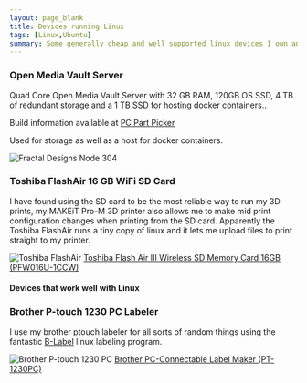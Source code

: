 ```yaml
---
layout: page_blank
title: Devices running Linux
tags: [Linux,Ubuntu]
summary: Some generally cheap and well supported linux devices I own and like.
---
```


<div class="content">
  <div class="container-fluid">
    <div class="row">
        <div class="col-lg-4">
            <div class="card">
                <div class="card-header">
                    <h3 class="card-title">Open Media Vault Server</h3>
                </div>
                <div class="card-body">
                    <p>Quad Core Open Media Vault Server with 32 GB RAM, 120GB OS SSD, 4 TB of redundant storage and a 1 TB SSD for hosting docker containers..</p>
                    <p>Build information available at <a href="https://pcpartpicker.com/user/garthvh/saved/3NFvWZ">PC Part Picker</a> </p>
                    <p>
                    Used for storage as well as a host for docker containers.
                    </p>
                    <img alt="Fractal Designs Node 304" src="https://garthvh.com/assets/img/linux/node304.jpg" class="img-fluid" />
                </div>
            </div>
        </div>
        <div class="col-lg-4">
            <div class="card">
                <div class="card-header">
                    <h3 class="card-title">Toshiba FlashAir 16 GB WiFi SD Card</h3>
                </div>
                <div class="card-body">
                    <p>I have found using the SD card to be the most reliable way to run my 3D prints, my MAKEiT Pro-M 3D printer also allows me to make mid print configuration changes when printing from the SD card. Apparently the Toshiba FlashAir runs a tiny copy of linux and it lets me upload files to print straight to my printer.</p>
                    <img alt="Toshiba FlashAir" src="https://garthvh.com/assets/img/linux/flash_air.jpg" class="img-fluid" />
                    <a target="_blank" href="https://www.amazon.com/gp/product/B00UOYPZNE/ref=as_li_tl?ie=UTF8&camp=1789&creative=9325&creativeASIN=B00UOYPZNE&linkCode=as2&tag=garthvh-20&linkId=bea443be6825fde1a12ab1388b52195a">Toshiba Flash Air III Wireless SD Memory Card 16GB (PFW016U-1CCW)</a><img src="//ir-na.amazon-adsystem.com/e/ir?t=garthvh-20&l=am2&o=1&a=B00UOYPZNE" width="1" height="1" border="0" alt="" style="border:none !important; margin:0px !important;" />
                </div>
            </div>
        </div>
    </div>
        <div class="row">
            <div class="col-lg-12"><h4>Devices that work well with Linux</h4></div>
            <div class="col-lg-4">
                <div class="card">
                    <div class="card-header">
                        <h3 class="card-title">Brother P-touch 1230 PC Labeler</h3>
                    </div>
                    <div class="card-body">
                        <p>I use my brother ptouch labeler for all sorts of random things using the fantastic <a href="http://apz.fi/blabel/">B-Label</a> linux labeling program.</p>
                        <img alt="Brother P-touch 1230 PC" src="https://garthvh.com/assets/img/linux/ptouch.jpg" class="img-fluid" />
                        <a target="_blank" href="https://www.amazon.com/gp/product/B001IKKIVM/ref=as_li_tl?ie=UTF8&camp=1789&creative=9325&creativeASIN=B001IKKIVM&linkCode=as2&tag=garthvh-20&linkId=70c4f200694970ee1e1d1d27cf9c836a">Brother PC-Connectable Label Maker (PT-1230PC)</a><img src="//ir-na.amazon-adsystem.com/e/ir?t=garthvh-20&l=am2&o=1&a=B001IKKIVM" width="1" height="1" border="0" alt="" style="border:none !important; margin:0px !important;" />
                    </div>
                </div>
            </div>
        </div>
    </div>
</div>